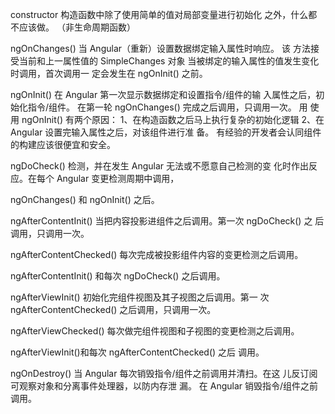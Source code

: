 constructor 构造函数中除了使用简单的值对局部变量进行初始化
之外，什么都不应该做。  （非生命周期函数）

ngOnChanges() 当 Angular（重新）设置数据绑定输入属性时响应。 该
方法接受当前和上一属性值的 SimpleChanges 对象
当被绑定的输入属性的值发生变化时调用，首次调用一
定会发生在 ngOnInit() 之前。

ngOnInit() 在 Angular 第一次显示数据绑定和设置指令/组件的输
入属性之后，初始化指令/组件。
在第一轮 ngOnChanges() 完成之后调用，只调用一次。
用 使用 ngOnInit()  有两个原因：
1、在构造函数之后马上执行复杂的初始化逻辑
2、在 Angular 设置完输入属性之后，对该组件进行准
备。
有经验的开发者会认同组件的构建应该很便宜和安全。

ngDoCheck() 检测，并在发生 Angular 无法或不愿意自己检测的变
化时作出反应。在每个 Angular 变更检测周期中调用，

ngOnChanges() 和 ngOnInit() 之后。

ngAfterContentInit() 当把内容投影进组件之后调用。第一次 ngDoCheck() 之
后调用，只调用一次。

ngAfterContentChecked() 每次完成被投影组件内容的变更检测之后调用。

ngAfterContentInit() 和每次 ngDoCheck() 之后调用。

ngAfterViewInit() 初始化完组件视图及其子视图之后调用。第一
次 ngAfterContentChecked() 之后调用，只调用一次。

ngAfterViewChecked() 每次做完组件视图和子视图的变更检测之后调用。

ngAfterViewInit()和每次 ngAfterContentChecked() 之后
调用。

ngOnDestroy() 当 Angular 每次销毁指令/组件之前调用并清扫。在这
儿反订阅可观察对象和分离事件处理器，以防内存泄
漏。
在 Angular 销毁指令/组件之前调用。
